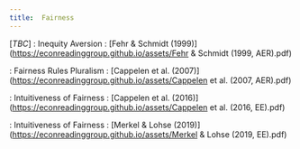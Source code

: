```yaml
---
title:  Fairness
---
```



[_TBC_]
: Inequity Aversion
  : [Fehr & Schmidt (1999)](https://econreadinggroup.github.io/assets/Fehr & Schmidt (1999, AER).pdf)

: Fairness Rules Pluralism
  : [Cappelen et al. (2007)](https://econreadinggroup.github.io/assets/Cappelen et al. (2007, AER).pdf)

: Intuitiveness of Fairness
  : [Cappelen et al. (2016)](https://econreadinggroup.github.io/assets/Cappelen et al. (2016, EE).pdf)

: Intuitiveness of Fairness
  : [Merkel & Lohse (2019)](https://econreadinggroup.github.io/assets/Merkel & Lohse (2019, EE).pdf)


